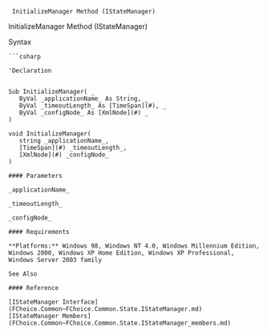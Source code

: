 ﻿     InitializeManager Method (IStateManager)                                                   

InitializeManager Method (IStateManager)

Syntax

```vbnet
```csharp

'Declaration
 

Sub InitializeManager( _
   ByVal _applicationName_ As String, _
   ByVal _timeoutLength_ As [TimeSpan](#), _
   ByVal _configNode_ As [XmlNode](#) _
) 

void InitializeManager( 
   string _applicationName_,
   [TimeSpan](#) _timeoutLength_,
   [XmlNode](#) _configNode_
)

#### Parameters

_applicationName_

_timeoutLength_

_configNode_

#### Requirements

**Platforms:** Windows 98, Windows NT 4.0, Windows Millennium Edition, Windows 2000, Windows XP Home Edition, Windows XP Professional, Windows Server 2003 family

See Also

#### Reference

[IStateManager Interface](FChoice.Common~FChoice.Common.State.IStateManager.md)  
[IStateManager Members](FChoice.Common~FChoice.Common.State.IStateManager_members.md)